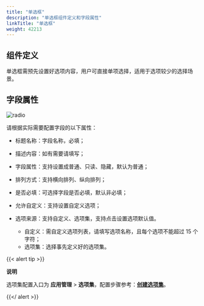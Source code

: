 ```yaml
---
title: "单选框"
description: "单选框组件定义和字段属性"
linkTitle: "单选框"
weight: 42213
---
```


## 组件定义

单选框需预先设置好选项内容，用户可直接单项选择，适用于选项较少的选择场景。

## 字段属性

![radio](https://raw.githubusercontent.com/quanxiang-cloud/website/main/static/images/zh/docs/manual/component/radio.png)

请根据实际需要配置字段的以下属性：

- 标题名称：字段名称，必填；

- 描述内容：如有需要请填写；

- 字段属性：支持设置成普通、只读、隐藏，默认为普通；

- 排列方式：支持横向排列、纵向排列；

- 是否必填：可选择字段是否必填，默认非必填；

- 允许自定义：支持设置自定义选项；

- 选项来源：支持自定义、选项集，支持点击设置选项默认值。

  - 自定义：需自定义选项列表，请填写选项名称，且每个选项不能超过 15 个字符；
  - 选项集：选择事先定义好的选项集。

{{< alert tip >}}

**说明**

选项集配置入口为 **应用管理** > **选项集**，配置步骤参考：[**创建选项集**](https://github.com/quanxiang-cloud/website/blob/main/content/zh/docs/manual/option_set.md)。

{{</ alert >}}



